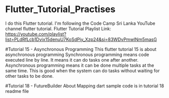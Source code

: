 # Flutter_Tutorial_Practises

I do this Flutter tutorial. I'm following the Code Camp Sri Lanka YouTube channel flutter tutorial.
Flutter Tutorial Playlist Link: https://youtube.com/playlist?list=PLdRfLcb1Dvix15denuU7KoSdPiy_Xzp24&si=83WDvPmwINm5masG


#Tutorial 15 - Asynchronous Programming
This flutter tutorial 15 is about asynchronous programming
Synchronous programming means code executed line by line. It means it can do tasks one after another.
Asynchronous programming means it can be done multiple tasks at the same time. This is good when the system can do tasks without waiting for other tasks to be done.


#Tutorial 18 - FutureBuilder
About Mapping dart sample code is in tutorial 18 readme file
